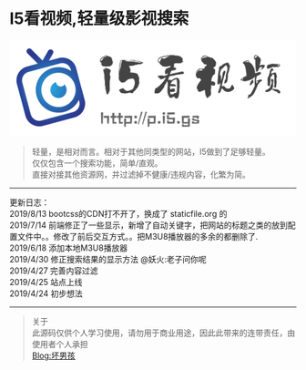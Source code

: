 # I5看视频,轻量级影视搜索    
![](./static/logo.png)


>轻量，是相对而言。相对于其他同类型的网站，I5做到了足够轻量。  
仅仅包含一个搜索功能，简单/直观。  
直接对接其他资源网，并过滤掉不健康/违规内容，化繁为简。  

--------
更新日志：  
2019/8/13 bootcss的CDN打不开了，换成了 staticfile.org 的  
2019/7/14 前端修正了一些显示，新增了自动关键字，把网站的标题之类的放到配置文件中。。修改了前后交互方式。。把M3U8播放器的多余的都删除了.  
2019/6/18 添加本地M3U8播放器  
2019/4/30 修正搜索结果的显示方法 @妖火:老子问你呢  
2019/4/27 完善内容过滤  
2019/4/25 站点上线  
2019/4/24 初步想法  

-------------------
>关于  
此源码仅供个人学习使用，请勿用于商业用途，因此此带来的连带责任，由使用者个人承担  
[Blog:坏男孩](http://huai.pub)
